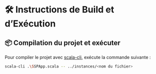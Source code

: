# 🛠️ Instructions de Build et d’Exécution

## 📦 Compilation du projet et exécuter

Pour compiler le projet avec [scala-cli](https://scala-cli.virtuslab.org/), exécute la commande suivante :

```bash
scala-cli .\SSPApp.scala -- ../instances/<nom du fichier>
```
